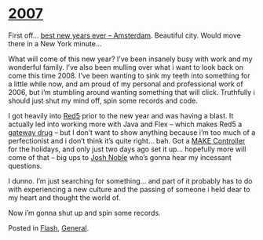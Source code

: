 # [2007](http://custardbelly.com/blog/2007/01/12/2007/)

First off… [best new years ever – Amsterdam](http://www.flickr.com/photos/91582541@N00/sets/72157594462173687/). Beautiful city. Would move there in a New York minute…

What will come of this new year? I’ve been insanely busy with work and my wonderful family. I’ve also been mulling over what i want to look back on come this time 2008. I’ve been wanting to sink my teeth into something for a little while now, and am proud of my personal and professional work of 2006, but i’m stumbling around wanting something that will click. Truthfully i should just shut my mind off, spin some records and code.

I got heavily into [Red5](http://osflash.org/red5) prior to the new year and was having a blast. It actually led into working more with Java and Flex – which makes Red5 a [gateway drug](http://www.flickr.com/photos/91582541@N00/347295583/in/set-72157594462173687/) – but I don’t want to show anything because i’m too much of a perfectionist and i don’t think it’s quite right… bah. Got a [MAKE Controller](http://www.makezine.com/controller/) for the holidays, and only just two days ago set it up… hopefully more will come of that – big ups to [Josh Noble](http://www.thefactoryfactory.com/wordpress/) who’s gonna hear my incessant questions.

I dunno. I’m just searching for something… and part of it probably has to do with experiencing a new culture and the passing of someone i held dear to my heart and thought the world of. 

Now i’m gonna shut up and spin some records.

Posted in [Flash](http://custardbelly.com/blog/category/flash/), [General](http://custardbelly.com/blog/category/general/).
